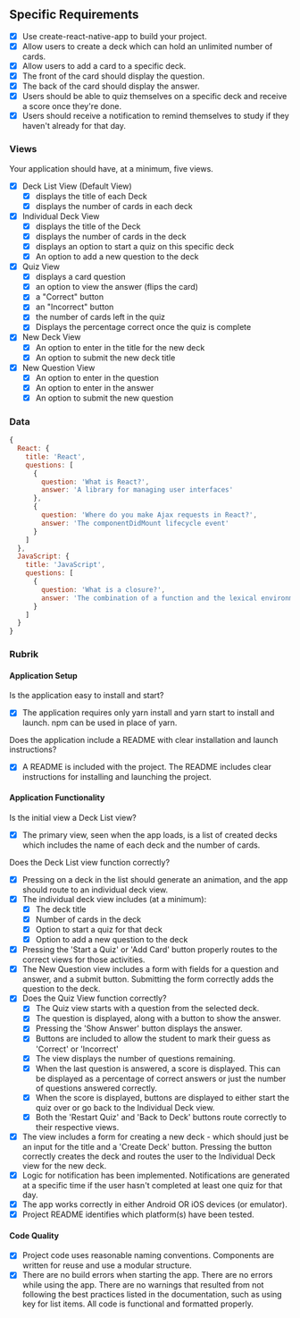 ## Specific Requirements

- [x] Use create-react-native-app to build your project.
- [x] Allow users to create a deck which can hold an unlimited number of cards.
- [x] Allow users to add a card to a specific deck.
- [x] The front of the card should display the question.
- [x] The back of the card should display the answer.
- [x] Users should be able to quiz themselves on a specific deck and receive a score once they're done.
- [x] Users should receive a notification to remind themselves to study if they haven't already for that day.

### Views

Your application should have, at a minimum, five views.

- [x] Deck List View (Default View)
  - [x] displays the title of each Deck
  - [x] displays the number of cards in each deck
- [x] Individual Deck View
  - [x] displays the title of the Deck
  - [x] displays the number of cards in the deck
  - [x] displays an option to start a quiz on this specific deck
  - [x] An option to add a new question to the deck
- [x] Quiz View
  - [x] displays a card question
  - [x] an option to view the answer (flips the card)
  - [x] a "Correct" button
  - [x] an "Incorrect" button
  - [x] the number of cards left in the quiz
  - [x] Displays the percentage correct once the quiz is complete
- [x] New Deck View
  - [x] An option to enter in the title for the new deck
  - [x] An option to submit the new deck title
- [x] New Question View
  - [x] An option to enter in the question
  - [x] An option to enter in the answer
  - [x] An option to submit the new question

### Data

```javascript
{
  React: {
    title: 'React',
    questions: [
      {
        question: 'What is React?',
        answer: 'A library for managing user interfaces'
      },
      {
        question: 'Where do you make Ajax requests in React?',
        answer: 'The componentDidMount lifecycle event'
      }
    ]
  },
  JavaScript: {
    title: 'JavaScript',
    questions: [
      {
        question: 'What is a closure?',
        answer: 'The combination of a function and the lexical environment within which that function was declared.'
      }
    ]
  }
}
```

### Rubrik

#### Application Setup

Is the application easy to install and start?

- [x] The application requires only yarn install and yarn start to install and launch. npm can be used in place of yarn.

Does the application include a README with clear installation and launch instructions?

- [x] A README is included with the project. The README includes clear instructions for installing and launching the project.

#### Application Functionality

Is the initial view a Deck List view?

- [x] The primary view, seen when the app loads, is a list of created decks which includes the name of each deck and the number of cards.

Does the Deck List view function correctly?

- [x] Pressing on a deck in the list should generate an animation, and the app should route to an individual deck view.
- [x] The individual deck view includes (at a minimum):
  - [x] The deck title
  - [x] Number of cards in the deck
  - [x] Option to start a quiz for that deck
  - [x] Option to add a new question to the deck
- [x] Pressing the 'Start a Quiz' or 'Add Card' button properly routes to the correct views for those activities.
- [x] The New Question view includes a form with fields for a question and answer, and a submit button. Submitting the form correctly adds the question to the deck.
- [x] Does the Quiz View function correctly?
  - [x] The Quiz view starts with a question from the selected deck.
  - [x] The question is displayed, along with a button to show the answer.
  - [x] Pressing the 'Show Answer' button displays the answer.
  - [x] Buttons are included to allow the student to mark their guess as 'Correct' or 'Incorrect'
  - [x] The view displays the number of questions remaining.
  - [x] When the last question is answered, a score is displayed. This can be displayed as a percentage of correct answers or just the number of questions answered correctly.
  - [x] When the score is displayed, buttons are displayed to either start the quiz over or go back to the Individual Deck view.
  - [x] Both the 'Restart Quiz' and 'Back to Deck' buttons route correctly to their respective views.
- [x] The view includes a form for creating a new deck - which should just be an input for the title and a 'Create Deck' button. Pressing the button correctly creates the deck and routes the user to the Individual Deck view for the new deck.
- [x] Logic for notification has been implemented. Notifications are generated at a specific time if the user hasn't completed at least one quiz for that day.
- [x] The app works correctly in either Android OR iOS devices (or emulator).
- [x] Project README identifies which platform(s) have been tested.

#### Code Quality

- [x] Project code uses reasonable naming conventions. Components are written for reuse and use a modular structure.
- [x] There are no build errors when starting the app. There are no errors while using the app. There are no warnings that resulted from not following the best practices listed in the documentation, such as using key for list items. All code is functional and formatted properly.
